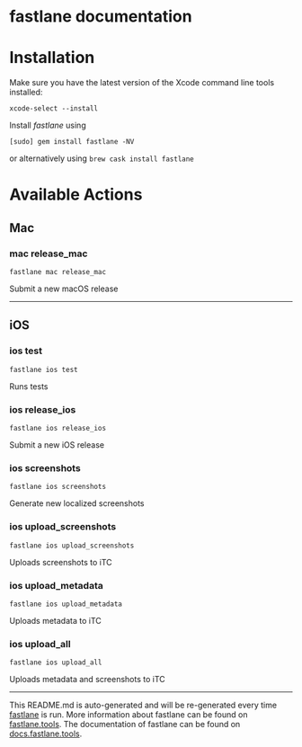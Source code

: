 fastlane documentation
================
# Installation

Make sure you have the latest version of the Xcode command line tools installed:

```
xcode-select --install
```

Install _fastlane_ using
```
[sudo] gem install fastlane -NV
```
or alternatively using `brew cask install fastlane`

# Available Actions
## Mac
### mac release_mac
```
fastlane mac release_mac
```
Submit a new macOS release

----

## iOS
### ios test
```
fastlane ios test
```
Runs tests
### ios release_ios
```
fastlane ios release_ios
```
Submit a new iOS release
### ios screenshots
```
fastlane ios screenshots
```
Generate new localized screenshots
### ios upload_screenshots
```
fastlane ios upload_screenshots
```
Uploads screenshots to iTC
### ios upload_metadata
```
fastlane ios upload_metadata
```
Uploads metadata to iTC
### ios upload_all
```
fastlane ios upload_all
```
Uploads metadata and screenshots to iTC

----

This README.md is auto-generated and will be re-generated every time [fastlane](https://fastlane.tools) is run.
More information about fastlane can be found on [fastlane.tools](https://fastlane.tools).
The documentation of fastlane can be found on [docs.fastlane.tools](https://docs.fastlane.tools).
